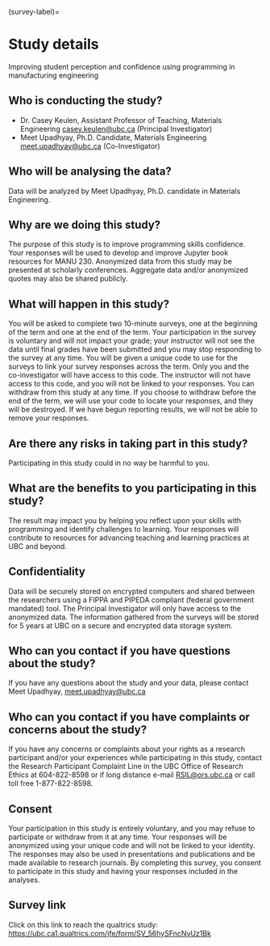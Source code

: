 (survey-label)=
# Study details
Improving student perception and confidence using programming in manufacturing engineering
## Who is conducting the study?
- Dr. Casey Keulen, Assistant Professor of Teaching, Materials Engineering  casey.keulen@ubc.ca (Principal Investigator)
- Meet Upadhyay, Ph.D. Candidate, Materials Engineering                      meet.upadhyay@ubc.ca (Co-Investigator)
## Who will be analysing the data? 
Data will be analyzed by Meet Upadhyay, Ph.D. candidate in Materials Engineering.
## Why are we doing this study?
 The purpose of this study is to improve programming skills confidence. Your responses will be used to develop and improve Jupyter book resources for MANU 230. Anonymized data from this study may be presented at scholarly conferences. Aggregate data and/or anonymized quotes may also be shared publicly.
## What will happen in this study?
 You will be asked to complete two 10-minute surveys, one at the beginning of the term and one at the end of the term. Your participation in the survey is voluntary and will not impact your grade; your instructor will not see the data until final grades have been submitted and you may stop responding to the survey at any time. You will be given a unique code to use for the surveys to link your survey responses across the term. Only you and the co-investigator will have access to this code. The instructor will not have access to this code, and you will not be linked to your responses. You can withdraw from this study at any time. If you choose to withdraw before the end of the term, we will use your code to locate your responses, and they will be destroyed. If we have begun reporting results, we will not be able to remove your responses.
## Are there any risks in taking part in this study?
 Participating in this study could in no way be harmful to you.
## What are the benefits to you participating in this study?
 The result may impact you by helping you reflect upon your skills with programming and identify challenges to learning. Your responses will contribute to resources for advancing teaching and learning practices at UBC and beyond.
## Confidentiality
 Data will be securely stored on encrypted computers and shared between the researchers using a FIPPA and PIPEDA compliant (federal government mandated) tool.  The Principal Investigator will only have access to the anonymized data. The information gathered from the surveys will be stored for 5 years at UBC on a secure and encrypted data storage system.
## Who can you contact if you have questions about the study?
 If you have any questions about the study and your data, please contact Meet Upadhyay, meet.upadhyay@ubc.ca 
## Who can you contact if you have complaints or concerns about the study?
 If you have any concerns or complaints about your rights as a research participant and/or your experiences while participating in this study, contact the Research Participant Complaint Line in the UBC Office of Research Ethics at 604-822-8598 or if long distance e-mail RSIL@ors.ubc.ca or call toll free 1-877-822-8598.
## Consent
 Your participation in this study is entirely voluntary, and you may refuse to participate or withdraw from it at any time. Your responses will be anonymized using your unique code and will not be linked to your identity. The responses may also be used in presentations and publications and be made available to research journals. By completing this survey, you consent to participate in this study and having your responses included in the analyses. 
## Survey link
Click on this link to reach the qualtrics study: https://ubc.ca1.qualtrics.com/jfe/form/SV_56hySFncNyUz1Bk
